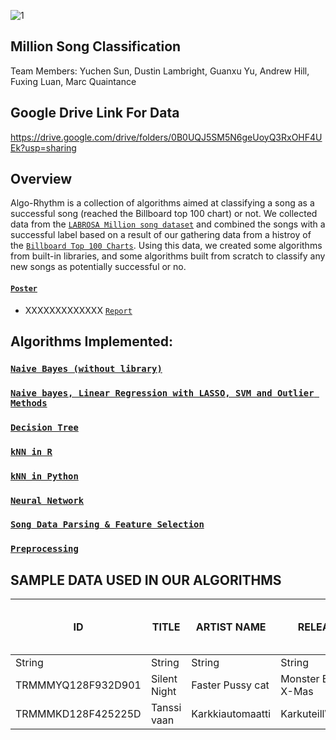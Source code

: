 ![1](https://cloud.githubusercontent.com/assets/8572563/25414393/4b218236-29ff-11e7-9af2-1598f9cd67b0.png)
## Million Song Classification
Team Members: Yuchen Sun, Dustin Lambright, Guanxu Yu, Andrew Hill, Fuxing Luan, Marc Quaintance

## Google Drive Link For Data
https://drive.google.com/drive/folders/0B0UQJ5SM5N6geUoyQ3RxOHF4UEk?usp=sharing

## Overview
Algo-Rhythm is a collection of algorithms aimed at classifying a song as a successful song (reached the Billboard top 100 chart) or not.  We collected data from the [`LABROSA Million song dataset`](https://labrosa.ee.columbia.edu/millionsong/) and combined the songs with a successful label based on a result of our gathering data from a histroy of the [`Billboard Top 100 Charts`](http://www.billboard.com/charts/hot-100).  Using this data, we created some algorithms from built-in libraries, and some algorithms built from scratch to classify any new songs as potentially successful or no.

#### [`Poster`](https://github.ncsu.edu/ysun34/CSC522_MillionSongClassification/blob/master/Poster.pdf)
* XXXXXXXXXXXXX [`Report`](https://reddit.com)

## Algorithms Implemented:

### [`Naive Bayes (without library)`](https://github.ncsu.edu/ysun34/CSC522_MillionSongClassification/tree/master/naive_bayes_no_lib)

### [`Naive bayes, Linear Regression with LASSO, SVM and Outlier Methods`](https://github.ncsu.edu/ysun34/CSC522_MillionSongClassification/tree/master/naiveBayes) 

### [`Decision Tree`](https://github.ncsu.edu/ysun34/CSC522_MillionSongClassification/tree/master/Decision%20Tree%20Classification)

### [`kNN in R`](https://github.ncsu.edu/ysun34/CSC522_MillionSongClassification/tree/master/kNN_R)

### [`kNN in Python`](https://github.ncsu.edu/ysun34/CSC522_MillionSongClassification/tree/master/kNN_Python)

### [`Neural Network`](https://github.ncsu.edu/ysun34/CSC522_MillionSongClassification/tree/master/neural_net)

### [`Song Data Parsing & Feature Selection`](https://github.ncsu.edu/ysun34/CSC522_MillionSongClassification/tree/master/song_extraction)

### [`Preprocessing`](https://github.ncsu.edu/ysun34/CSC522_MillionSongClassification/tree/master/Preprocessing)

## SAMPLE DATA USED IN OUR ALGORITHMS ##

| ID | TITLE | ARTIST NAME | RELEASE | YEAR | KEY | KEY CONFIDENCE | TIME SIGNATURE | TIME SIGNATURE CONFIDENCE | MODE | MODE CONFIDENCE | END OF FADE IN | START OF FADE OUT | ENERGY | DURATION |  DANCEABILITY | SONG HOTTNESS | TEMPO | LOUDNESS | TOP 100? | 
| ------------- | ------------- | ------------- |------------- |------------- |------------- |------------- |------------- |------------- |------------- |------------- |------------- |------------- |------------- |------------- |------------- |------------- |------------- |------------- |------------- |
| String              | String        | String           | String                | String | Int | Float | Int | Float | Int | Float | Float | Float | Float | Float | Float | Float | Float | Float | Bool |
| TRMMMYQ128F932D901  | Silent Night  | Faster Pussy cat | Monster Ballads X-Mas | 2003   | 10  | 0.777 | 4 | 0.94 | 0 | 0.688 | 2.049 | 236.635 | 0.0 | 252.05506 | 0.0 | 0.5428987432910862| 87.002 | -4.829 | 0 |
| TRMMMKD128F425225D  | Tanssi vaan   | Karkkiautomaatti |  Karkuteill\u00e4     | 1995   | 9   | 0.808 | 1 | 0.0 | 1 | 0.355 | 0.258 | 148.66 | 0.0 | 156.55138 | 0.0 | 0.2998774882739778| 150.778 | -10.555| 0 |


